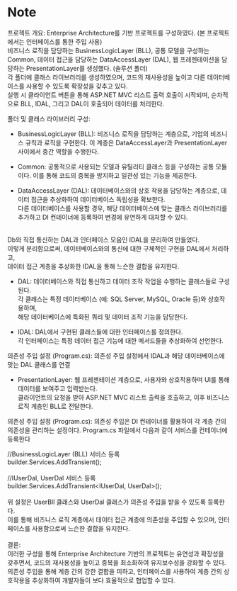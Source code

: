 # Note

프로젝트 개요:
Enterprise Architecture를 기반 프로젝트를 구성하였다. (본 프로젝트에서는 인터페이스를 통한 주입 사용)</br>
비즈니스 로직을 담당하는 BusinessLogicLayer (BLL), 공통 모델을 구성하는 Common, 데이터 접근을 담당하는 DataAccessLayer (DAL), 웹 프레젠테이션을 담당하는 PresentationLayer를 생성했다. (솔루션 폴더)</br>
각 폴더에 클래스 라이브러리를 생성하였으며, 코드의 재사용성을 높이고 다른 데이터베이스를 사용할 수 있도록 확장성을 갖추고 있다. </br>
실행 시 클라이언트 버튼을 통해 ASP.NET MVC 리스트 출력 호출이 시작되며, 순차적으로 BLL, IDAL, 그리고 DAL이 호출되어 데이터를 처리한다.</br>

폴더 및 클래스 라이브러리 구성:

- BusinessLogicLayer (BLL): 비즈니스 로직을 담당하는 계층으로, 기업의 비즈니스 규칙과 로직을 구현한다. 이 계층은 DataAccessLayer과 PresentationLayer 사이에서 중간 역할을 수행한다.

- Common: 공통적으로 사용되는 모델과 유틸리티 클래스 등을 구성하는 공통 모듈이다. 이를 통해 코드의 중복을 방지하고 일관성 있는 기능을 제공한다.

- DataAccessLayer (DAL): 데이터베이스와의 상호 작용을 담당하는 계층으로, 데이터 접근을 추상화하여 데이터베이스 독립성을 확보한다. </br>
다른 데이터베이스를 사용할 경우, 해당 데이터베이스에 맞는 클래스 라이브러리를 추가하고 DI 컨테이너에 등록하여 변경에 유연하게 대처할 수 있다.
</br>
Db와 직접 통신하는 DAL과 인터페이스 모음인 IDAL을 분리하여 만들었다. </br>
이렇게 분리함으로써, 데이터베이스와의 통신에 대한 구체적인 구현을 DAL에서 처리하고, </br>
데이터 접근 계층을 추상화한 IDAL을 통해 느슨한 결합을 유지한다. </br>

- DAL: 데이터베이스와 직접 통신하고 데이터 조작 작업을 수행하는 클래스들로 구성된다.</br>
각 클래스는 특정 데이터베이스 (예: SQL Server, MySQL, Oracle 등)와 상호작용하며, </br>
해당 데이터베이스에 특화된 쿼리 및 데이터 조작 기능을 담당한다.</br>

- IDAL: DAL에서 구현된 클래스들에 대한 인터페이스를 정의한다. </br>
각 인터페이스는 특정 데이터 접근 기능에 대한 메서드들을 추상화하여 선언한다.</br>

의존성 주입 설정 (Program.cs): 의존성 주입 설정에서 IDAL과 해당 데이터베이스에 맞는 DAL 클래스를 연결</br>


- PresentationLayer: 웹 프레젠테이션 계층으로, 사용자와 상호작용하며 UI를 통해 데이터를 보여주고 입력받는다. </br>
클라이언트의 요청을 받아 ASP.NET MVC 리스트 출력을 호출하고, 이후 비즈니스 로직 계층인 BLL로 전달한다.</br>

의존성 주입 설정 (Program.cs):
의존성 주입은 DI 컨테이너를 활용하여 각 계층 간의 의존성을 관리하는 설정이다. Program.cs 파일에서 다음과 같이 서비스를 컨테이너에 등록한다</br>

//BusinessLogicLayer (BLL) 서비스 등록</br>
builder.Services.AddTransient<UserBll>();</br>
</br>
//IUserDal, UserDal 서비스 등록</br>
builder.Services.AddTransient<IUserDal, UserDal>();</br>
</br>
위 설정은 UserBll 클래스와 UserDal 클래스가 의존성 주입을 받을 수 있도록 등록한다. </br>
이를 통해 비즈니스 로직 계층에서 데이터 접근 계층에 의존성을 주입할 수 있으며, 인터페이스를 사용함으로써 느슨한 결합을 유지한다.</br>
</br>
결론:</br>
이러한 구성을 통해 Enterprise Architecture 기반의 프로젝트는 유연성과 확장성을 갖추면서, 코드의 재사용성을 높이고 중복을 최소화하여 유지보수성을 강화할 수 있다. </br>
의존성 주입을 통해 계층 간의 강한 결합을 피하고, 인터페이스를 사용하여 계층 간의 상호작용을 추상화하여 개발자들이 보다 효율적으로 협업할 수 있다.</br>
